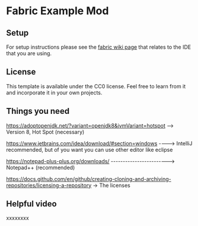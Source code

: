 # Fabric Example Mod

## Setup

For setup instructions please see the [fabric wiki page](https://fabricmc.net/wiki/tutorial:setup) that relates to the IDE that you are using.

## License

This template is available under the CC0 license. Feel free to learn from it and incorporate it in your own projects.

## Things you need

https://adoptopenjdk.net/?variant=openjdk8&jvmVariant=hotspot  --> Version 8, Hot Spot (necessary)

https://www.jetbrains.com/idea/download/#section=windows ----> IntelliJ recommended, but of you want you can use other editor like eclipse

https://notepad-plus-plus.org/downloads/ ------------------------> Notepad++ (recommended)

https://docs.github.com/en/github/creating-cloning-and-archiving-repositories/licensing-a-repository -> The licenses

## Helpful video

xxxxxxxx
